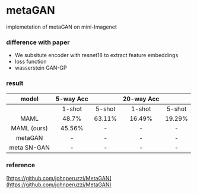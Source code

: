 # metaGAN
implemetation of metaGAN on mini-Imagenet

### difference with paper ###
* We subsitute encoder with resnet18 to extract feature embeddings
* loss function
* wasserstein GAN-GP

### result ###

|model      | 5-way Acc|        | 20-way Acc|        | 
|:-----:    | :-------:| :--:   |:---------:|:---:   |
|           | 1-shot   | 5-shot | 1-shot    | 5-shot |
|MAML       | 48.7%    | 63.11% | 16.49%    | 19.29% |
|MAML (ours)| 45.56%   | -      |  -        | -      | 
|metaGAN    |   -      | -      |  -        |  -     |
|meta SN-GAN|   -      |  -     | -         | -      | 


### reference ###
[https://github.com/johnperuzzi/MetaGAN](https://github.com/johnperuzzi/MetaGAN)
